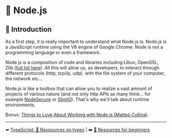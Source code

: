 # 🐢 Node.js 

## 🌝 Introduction

As a first step, it is really important to understand what Node.js is. Node.js is a JavaScript runtime using the V8 engine of Google Chrome. Node is not a programming language or even a framework.

Node.js is a composition of code and libraries including Libuv, OpenSSL, Zlib ([full list here](https://nodejs.org/en/docs/meta/topics/dependencies/)). All this will allow us, as developers, to interact through different protocols (http, tcp/ip, udp). with the file system of your computer, the network etc…

Node.js is like a toolbox that can allow you to realize a vast amount of projects of various nature (and not only http APIs as many think... for example [NodeSecure](https://github.com/ES-Community/nsecure) or [SlimIO](https://github.com/SlimIO)). That's why we'll talk about runtime environments.

Bonus: [Things to Love About Working with Node.js (Matteo Collina)](https://www.youtube.com/watch?v=xdLfCCq2R4I)

---

⬅️ [TypeScript: 🐲 Ressources on types](../typescript/ressources.md) |
➡️ [🐥 Resources for beginners](./beginners-resources.md)